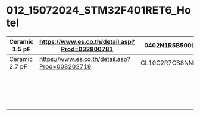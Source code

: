 # 012_15072024_STM32F401RET6_Hotel
| Ceramic 1.5 pF  | https://www.es.co.th/detail.asp?Prod=032800781  |  0402N1R5B500LT |
|---|---|---|
| Ceramic 2.7 pF  |   https://www.es.co.th/detail.asp?Prod=008202719|  CL10C2R7CB8NNNC |
|   |   |   |
|   |   |   |
|   |   |   |
|   |   |   |
|   |   |   |
|   |   |   |
|   |   |   |
|   |   |   |
|   |   |   |
|   |   |   |
|   |   |   |
|   |   |   |
|   |   |   |
|   |   |   |
|   |   |   |
|   |   |   |
|   |   |   |

